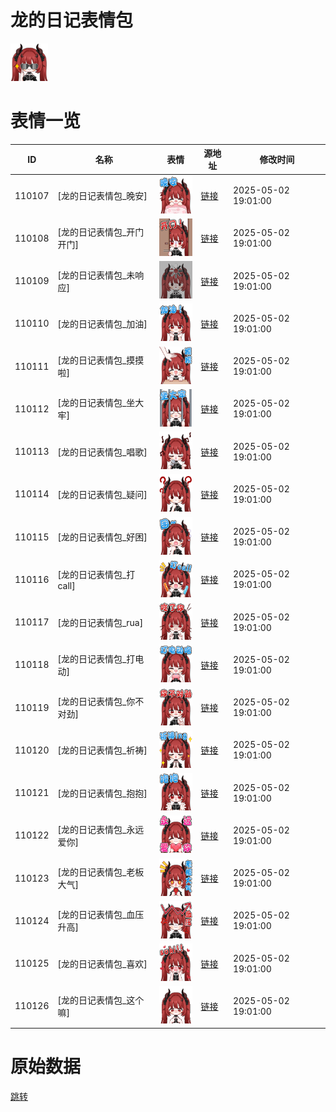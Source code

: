 # 龙的日记表情包

<img src="./cover.png" height="60" alt="cover" />

# 表情一览

|ID|名称|表情|源地址|修改时间|
|----|----|----|----|----|
|110107|[龙的日记表情包_晚安]|<img src="./pic/110107_%5B龙的日记表情包_晚安%5D.png" height="60" alt="晚安"/>|[链接](https://i0.hdslb.com/bfs/garb/28851f3cc9f73e98063ee2b4df6f9d98a2e7437b.png)|2025-05-02 19:01:00|
|110108|[龙的日记表情包_开门开门]|<img src="./pic/110108_%5B龙的日记表情包_开门开门%5D.png" height="60" alt="开门开门"/>|[链接](https://i0.hdslb.com/bfs/garb/2300af602f99037aed7266701c36342cb6cc7262.png)|2025-05-02 19:01:00|
|110109|[龙的日记表情包_未响应]|<img src="./pic/110109_%5B龙的日记表情包_未响应%5D.png" height="60" alt="未响应"/>|[链接](https://i0.hdslb.com/bfs/garb/c131eae3424fa0f1983ff08a7ccea7a01bcc4a05.png)|2025-05-02 19:01:00|
|110110|[龙的日记表情包_加油]|<img src="./pic/110110_%5B龙的日记表情包_加油%5D.png" height="60" alt="加油"/>|[链接](https://i0.hdslb.com/bfs/garb/9a0747249ead0477c1411869660cd25a98e2c7d5.png)|2025-05-02 19:01:00|
|110111|[龙的日记表情包_摸摸啦]|<img src="./pic/110111_%5B龙的日记表情包_摸摸啦%5D.png" height="60" alt="摸摸啦"/>|[链接](https://i0.hdslb.com/bfs/garb/21ebe8db9bfa996200d53638483722c360eb1deb.png)|2025-05-02 19:01:00|
|110112|[龙的日记表情包_坐大牢]|<img src="./pic/110112_%5B龙的日记表情包_坐大牢%5D.png" height="60" alt="坐大牢"/>|[链接](https://i0.hdslb.com/bfs/garb/7ce0ee92a8d2d94e38595beb68462a36ca80f509.png)|2025-05-02 19:01:00|
|110113|[龙的日记表情包_唱歌]|<img src="./pic/110113_%5B龙的日记表情包_唱歌%5D.png" height="60" alt="唱歌"/>|[链接](https://i0.hdslb.com/bfs/garb/ef44d16db90e4760909ce16381dc9a6e2d0eb64c.png)|2025-05-02 19:01:00|
|110114|[龙的日记表情包_疑问]|<img src="./pic/110114_%5B龙的日记表情包_疑问%5D.png" height="60" alt="疑问"/>|[链接](https://i0.hdslb.com/bfs/garb/e67b9a3885e52778e39d2e00b7db1e202f15795c.png)|2025-05-02 19:01:00|
|110115|[龙的日记表情包_好困]|<img src="./pic/110115_%5B龙的日记表情包_好困%5D.png" height="60" alt="好困"/>|[链接](https://i0.hdslb.com/bfs/garb/4596a69900a73a99c94b8a43cd7b29615f570acd.png)|2025-05-02 19:01:00|
|110116|[龙的日记表情包_打call]|<img src="./pic/110116_%5B龙的日记表情包_打call%5D.png" height="60" alt="打call"/>|[链接](https://i0.hdslb.com/bfs/garb/acf266d438e6a3cd40e79e277bfbf1ba6a75c7e5.png)|2025-05-02 19:01:00|
|110117|[龙的日记表情包_rua]|<img src="./pic/110117_%5B龙的日记表情包_rua%5D.png" height="60" alt="rua"/>|[链接](https://i0.hdslb.com/bfs/garb/649566d70d49dc9fc287f276dd6461ca5e8943d3.png)|2025-05-02 19:01:00|
|110118|[龙的日记表情包_打电动]|<img src="./pic/110118_%5B龙的日记表情包_打电动%5D.png" height="60" alt="打电动"/>|[链接](https://i0.hdslb.com/bfs/garb/809e54f08d1b8db16ef6e560c749c5b0fcb537d1.png)|2025-05-02 19:01:00|
|110119|[龙的日记表情包_你不对劲]|<img src="./pic/110119_%5B龙的日记表情包_你不对劲%5D.png" height="60" alt="你不对劲"/>|[链接](https://i0.hdslb.com/bfs/garb/affcee60a7f4c2bec2c1fd5319a67bddfdaa33d9.png)|2025-05-02 19:01:00|
|110120|[龙的日记表情包_祈祷]|<img src="./pic/110120_%5B龙的日记表情包_祈祷%5D.png" height="60" alt="祈祷"/>|[链接](https://i0.hdslb.com/bfs/garb/1ba8b53ef614c480dd7279c10c86152b5060ab14.png)|2025-05-02 19:01:00|
|110121|[龙的日记表情包_抱抱]|<img src="./pic/110121_%5B龙的日记表情包_抱抱%5D.png" height="60" alt="抱抱"/>|[链接](https://i0.hdslb.com/bfs/garb/ac644bd629d64436e5caf2b2e76fe5d37d56935d.png)|2025-05-02 19:01:00|
|110122|[龙的日记表情包_永远爱你]|<img src="./pic/110122_%5B龙的日记表情包_永远爱你%5D.png" height="60" alt="永远爱你"/>|[链接](https://i0.hdslb.com/bfs/garb/1b3003cbcb793f0a38642d85d56bb495df2cc6d0.png)|2025-05-02 19:01:00|
|110123|[龙的日记表情包_老板大气]|<img src="./pic/110123_%5B龙的日记表情包_老板大气%5D.png" height="60" alt="老板大气"/>|[链接](https://i0.hdslb.com/bfs/garb/db47073d21f91dce13166e9e0d0401878a2ef507.png)|2025-05-02 19:01:00|
|110124|[龙的日记表情包_血压升高]|<img src="./pic/110124_%5B龙的日记表情包_血压升高%5D.png" height="60" alt="血压升高"/>|[链接](https://i0.hdslb.com/bfs/garb/3e92576085de16bb33728168cee76a5514db3a71.png)|2025-05-02 19:01:00|
|110125|[龙的日记表情包_喜欢]|<img src="./pic/110125_%5B龙的日记表情包_喜欢%5D.png" height="60" alt="喜欢"/>|[链接](https://i0.hdslb.com/bfs/garb/0786e855b04d262d7e16dfdaccd8cebf7cf8fca1.png)|2025-05-02 19:01:00|
|110126|[龙的日记表情包_这个嘛]|<img src="./pic/110126_%5B龙的日记表情包_这个嘛%5D.png" height="60" alt="这个嘛"/>|[链接](https://i0.hdslb.com/bfs/garb/e06738cb3b1d092aaf2ce939ee8fe0b1da7f7e3f.png)|2025-05-02 19:01:00|

# 原始数据

[跳转](./raw.json)

